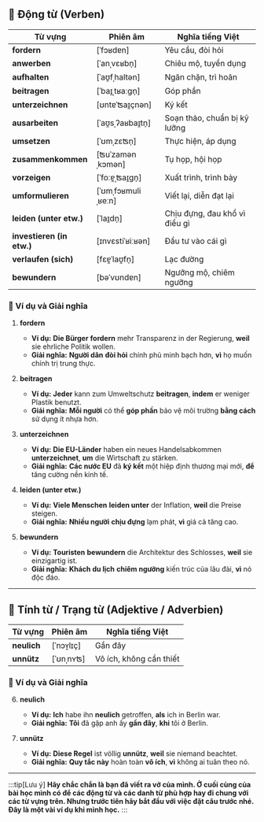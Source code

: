 ## **🔹 Động từ (Verben)**

|**Từ vựng**|**Phiên âm**|**Nghĩa tiếng Việt**|
|---|---|---|
|**fordern**|[ˈfɔʁdɐn]|Yêu cầu, đòi hỏi|
|**anwerben**|[ˈanˌvɛʁbn̩]|Chiêu mộ, tuyển dụng|
|**aufhalten**|[ˈaʊ̯fˌhaltən]|Ngăn chặn, trì hoãn|
|**beitragen**|[ˈbaɪ̯ˌtʁaːɡn̩]|Góp phần|
|**unterzeichnen**|[ʊntɐˈʦaɪ̯çnən]|Ký kết|
|**ausarbeiten**|[ˈaʊ̯sˌʔaʁbaɪ̯tn̩]|Soạn thảo, chuẩn bị kỹ lưỡng|
|**umsetzen**|[ˈʊmˌzɛʦn̩]|Thực hiện, áp dụng|
|**zusammenkommen**|[ʦuˈzamənˌkɔmən]|Tụ họp, hội họp|
|**vorzeigen**|[ˈfoːɐ̯ˌʦaɪ̯ɡn̩]|Xuất trình, trình bày|
|**umformulieren**|[ˈʊmˌfɔʁmuliˌʁeːn]|Viết lại, diễn đạt lại|
|**leiden (unter etw.)**|[ˈlaɪ̯dn̩]|Chịu đựng, đau khổ vì điều gì|
|**investieren (in etw.)**|[ɪnvɛstiˈʁiːʁən]|Đầu tư vào cái gì|
|**verlaufen (sich)**|[fɛɐ̯ˈlaʊ̯fn̩]|Lạc đường|
|**bewundern**|[bəˈvʊndɐn]|Ngưỡng mộ, chiêm ngưỡng|

### **📌 Ví dụ và Giải nghĩa**

1. **fordern**
    
    - **Ví dụ:** **Die Bürger** **fordern** mehr Transparenz in der Regierung, **weil** sie ehrliche Politik wollen.
    - **Giải nghĩa:** **Người dân** **đòi hỏi** chính phủ minh bạch hơn, **vì** họ muốn chính trị trung thực.
2. **beitragen**
    
    - **Ví dụ:** **Jeder** kann zum Umweltschutz **beitragen**, **indem** er weniger Plastik benutzt.
    - **Giải nghĩa:** **Mỗi người** có thể **góp phần** bảo vệ môi trường **bằng cách** sử dụng ít nhựa hơn.
3. **unterzeichnen**
    
    - **Ví dụ:** **Die EU-Länder** haben ein neues Handelsabkommen **unterzeichnet**, **um** die Wirtschaft zu stärken.
    - **Giải nghĩa:** **Các nước EU** đã **ký kết** một hiệp định thương mại mới, **để** tăng cường nền kinh tế.
4. **leiden (unter etw.)**
    
    - **Ví dụ:** **Viele Menschen** **leiden unter** der Inflation, **weil** die Preise steigen.
    - **Giải nghĩa:** **Nhiều người** **chịu đựng** lạm phát, **vì** giá cả tăng cao.
5. **bewundern**
    
    - **Ví dụ:** **Touristen** **bewundern** die Architektur des Schlosses, **weil** sie einzigartig ist.
    - **Giải nghĩa:** **Khách du lịch** **chiêm ngưỡng** kiến trúc của lâu đài, **vì** nó độc đáo.

---

## **🔹 Tính từ / Trạng từ (Adjektive / Adverbien)**

|**Từ vựng**|**Phiên âm**|**Nghĩa tiếng Việt**|
|---|---|---|
|**neulich**|[ˈnɔʏ̯lɪç]|Gần đây|
|**unnütz**|[ˈʊnˌnʏʦ]|Vô ích, không cần thiết|

### **📌 Ví dụ và Giải nghĩa**

6. **neulich**
    
    - **Ví dụ:** **Ich** habe ihn **neulich** getroffen, **als** ich in Berlin war.
    - **Giải nghĩa:** **Tôi** đã gặp anh ấy **gần đây**, **khi** tôi ở Berlin.
7. **unnütz**
    
    - **Ví dụ:** **Diese Regel** ist völlig **unnütz**, **weil** sie niemand beachtet.
    - **Giải nghĩa:** **Quy tắc này** hoàn toàn **vô ích**, **vì** không ai tuân theo nó.


---
:::tip[Lưu ý]
**Hãy chắc chắn là bạn đã viết ra vở của mình. Ở cuối cùng của bài học mình có để các động từ và các danh từ phù hợp hay đi chung với các từ vựng trên. Nhưng trước tiên hãy bắt đầu với việc đặt câu trước nhé. Đây là một vài ví dụ khi mình học.**
:::